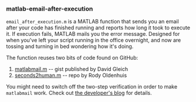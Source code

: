 ### matlab-email-after-execution

`email_after_execution.m` is a MATLAB function that sends you an email after your code has finished running and reports how long it took to execute it. If execution fails, MATLAB mails you the error message. Designed for when you've left your script running in the office overnight, and now are tossing and turning in bed wondering how it's doing.

The function reuses two bits of code found on GitHub:
1) [matlabmail.m](https://gist.github.com/dgleich/9243281) -- gist published by David Gleich
2) [seconds2human.m](https://github.com/rodyo/FEX-seconds2human) -- repo by Rody Oldenhuis

You might need to switch off the two-step verification in order to make `matlabmail` work. Check out [the developer's blog](https://dgleich.wordpress.com/2014/02/27/get-matlab-to-email-you-when-its-done-running/) for details.
